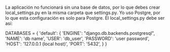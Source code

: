 La aplicación no funcionará sin una base de datos, por lo que debes crear local_settings.py en la misma carpeta que settings.py. Yo uso Postgre, por lo que esta configuración es solo para Postgre.
El local_settings.py debe ser así:

DATABASES = {
    'default': {
        'ENGINE': "django.db.backends.postgresql",
        'NAME': 'db name',
        'USER': 'db_user',
        'PASSWORD': 'user password',
        'HOST': '127.0.0.1 (local host)',
        'PORT': '5432',
    }
}  
